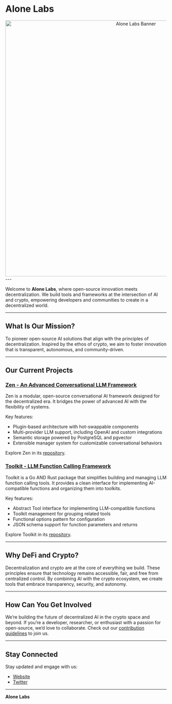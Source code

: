 # Alone Labs  
<div align="center">
  <img src="https://media.discordapp.net/attachments/1199317611058577408/1334744513716949014/Add_a_heading.png?ex=679da532&is=679c53b2&hm=2a2af0bd7dec7423ca7a119443d88c2f24dd7b852dcabe364257f5220497b4ac&=&format=webp&quality=lossless&width=1439&height=479" alt="Alone Labs Banner" width="800"/>
</div>
---

Welcome to **Alone Labs**, where open-source innovation meets decentralization. We build tools and frameworks at the intersection of AI and crypto, empowering developers and communities to create in a decentralized world.

---

## What Is Our Mission?  
To pioneer open-source AI solutions that align with the principles of decentralization. Inspired by the ethos of crypto, we aim to foster innovation that is transparent, autonomous, and community-driven.

---

## Our Current Projects  

### [Zen - An Advanced Conversational LLM Framework](https://github.com/labs-alone/vae)  
Zen is a modular, open-source conversational AI framework designed for the decentralized era. It bridges the power of advanced AI with the flexibility of systems.  

Key features:  
- Plugin-based architecture with hot-swappable components  
- Multi-provider LLM support, including OpenAI and custom integrations  
- Semantic storage powered by PostgreSQL and pgvector  
- Extensible manager system for customizable conversational behaviors  

Explore Zen in its [repository](https://github.com/labs-alone/vae).

### [Toolkit - LLM Function Calling Framework](https://github.com/labs-alone/alone-main)
Toolkit is a Go AND Rust package that simplifies building and managing LLM function calling tools. It provides a clean interface for implementing AI-compatible functions and organizing them into toolkits.

Key features:
- Abstract Tool interface for implementing LLM-compatible functions
- Toolkit management for grouping related tools
- Functional options pattern for configuration
- JSON schema support for function parameters and returns

Explore Toolkit in its [repository](https://github.com/labs-alone/alone-main).

---

## Why DeFi and Crypto?  
Decentralization and crypto are at the core of everything we build. These principles ensure that technology remains accessible, fair, and free from centralized control. By combining AI with the crypto ecosystem, we create tools that embrace transparency, security, and autonomy.

---

## How Can You Get Involved  

We’re building the future of decentralized AI in the crypto space and beyond. If you’re a developer, researcher, or enthusiast with a passion for open-source, we’d love to collaborate. Check out our [contribution guidelines](CONTRIBUTING.md) to join us.

---

## Stay Connected  

Stay updated and engage with us:  
- [Website](https://alonelabs.net/)  
- [Twitter](https://x.com/alone_labs)  

---

**Alone Labs**

